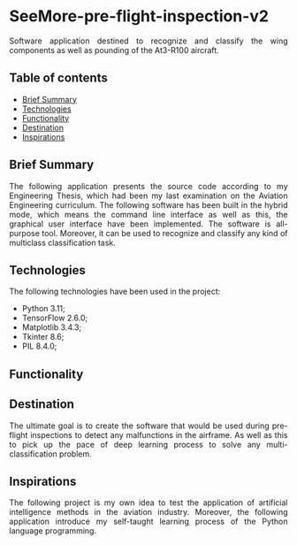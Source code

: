 # SeeMore-pre-flight-inspection-v2
<div style="text-align: justify">
Software application destined to recognize and classify the wing components as well as pounding of the At3-R100
aircraft.
</div>

## Table of contents
* [Brief Summary](#brief-summary)
* [Technologies](#technologies)
* [Functionality](#functionality)
* [Destination](#destination)
* [Inspirations](#inspirations)

## Brief Summary
<div style="text-align: justify">
The following application presents the source code according to my Engineering Thesis, which had been my last 
examination on the Aviation Engineering curriculum. The following software has been built in the hybrid mode, which 
means the command line interface as well as this, the graphical user interface have been implemented. The software is
all-purpose tool. Moreover, it can be used to recognize and classify any kind of multiclass classification task.
</div>

## Technologies
<div style="text-align: justify">
The following technologies have been used in the project:
</div>

* Python 3.11;
* TensorFlow 2.6.0;
* Matplotlib 3.4.3;
* Tkinter 8.6;
* PIL 8.4.0;

## Functionality
<div style="text-align: justify"></div>

## Destination
<div style="text-align: justify">
The ultimate goal is to create the software that would be used during pre-flight inspections to detect any malfunctions
in the airframe. As well as this to pick up the pace of deep learning process to solve any multi-classification
problem.
</div>

## Inspirations
<div style="text-align: justify">
The following project is my own idea to test the application of artificial intelligence methods in the aviation
industry. Moreover, the following application introduce my self-taught learning process of the Python language
programming.
</div>